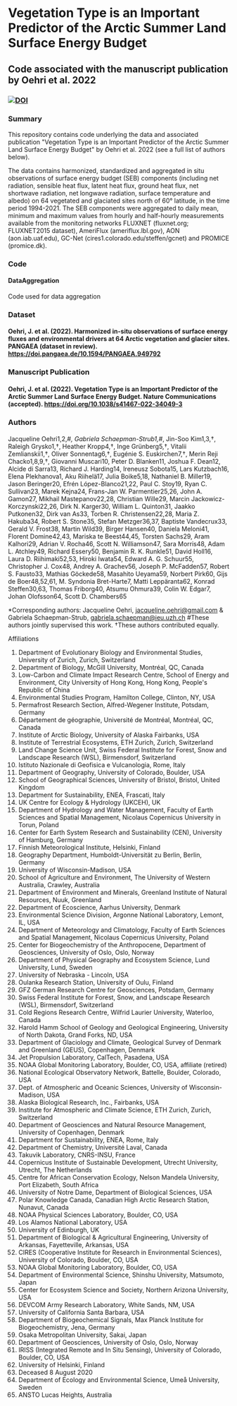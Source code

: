 # Vegetation Type is an Important Predictor of the Arctic Summer Land Surface Energy Budget
## Code associated with the manuscript publication by Oehri et al. 2022
### [![DOI](https://zenodo.org/badge/341899044.svg)](https://zenodo.org/badge/latestdoi/341899044)

### Summary
This repository contains code underlying the data and associated publication "Vegetation Type is an Important Predictor of the Arctic Summer Land Surface Energy Budget" by Oehri et al. 2022 (see a full list of authors below).

The data contains harmonized, standardized and aggregated in situ observations of surface energy budget (SEB) components (including net radiation, sensible heat flux, latent heat flux, ground heat flux, net shortwave radiation, net longwave radiation, surface temperature and albedo) on 64 vegetated and glaciated sites north of 60° latitude, in the time period 1994-2021. The SEB components were aggregated to daily mean, minimum and maximum values from hourly and half-hourly measurements available from the monitoring networks FLUXNET (fluxnet.org; FLUXNET2015 dataset), AmeriFlux (ameriflux.lbl.gov), AON (aon.iab.uaf.edu), GC-Net (cires1.colorado.edu/steffen/gcnet) and PROMICE (promice.dk).

### Code
#### DataAggregation 
Code used for data aggregation

### Dataset
#### Oehri, J. et al. (2022). Harmonized in-situ observations of surface energy fluxes and environmental drivers at 64 Arctic vegetation and glacier sites. PANGAEA (dataset in review). https://doi.pangaea.de/10.1594/PANGAEA.949792 

### Manuscript Publication
#### Oehri, J. et al. (2022). Vegetation Type is an Important Predictor of the Arctic Summer Land Surface Energy Budget. Nature Communications (accepted). https://doi.org/10.1038/s41467-022-34049-3

### Authors
####
Jacqueline Oehri1,2,#*, Gabriela Schaepman-Strub1,#*, Jin-Soo Kim1,3,†, Raleigh Grysko1,†, Heather Kropp4,†, Inge Grünberg5,†, Vitalii Zemlianskii1,†, Oliver Sonnentag6,†, Eugénie S. Euskirchen7,†, Merin Reji Chacko1,8,9,†, Giovanni Muscari10, Peter D. Blanken11, Joshua F. Dean12, Alcide di Sarra13, Richard J. Harding14, Ireneusz Sobota15, Lars Kutzbach16, Elena Plekhanova1, Aku Riihelä17, Julia Boike5,18, Nathaniel B. Miller19, Jason Beringer20, Efrén López-Blanco21,22, Paul C. Stoy19, Ryan C. Sullivan23, Marek Kejna24, Frans-Jan W. Parmentier25,26, John A. Gamon27, Mikhail Mastepanov22,28, Christian Wille29, Marcin Jackowicz-Korczynski22,26, Dirk N. Karger30, William L. Quinton31, Jaakko Putkonen32, Dirk van As33, Torben R. Christensen22,28, Maria Z. Hakuba34, Robert S. Stone35, Stefan Metzger36,37, Baptiste Vandecrux33, Gerald V. Frost38, Martin Wild39, Birger Hansen40, Daniela Meloni41, Florent Domine42,43, Mariska te Beest44,45, Torsten Sachs29, Aram Kalhori29, Adrian V. Rocha46, Scott N. Williamson47, Sara Morris48, Adam L. Atchley49, Richard Essery50, Benjamin R. K. Runkle51, David Holl16, Laura D. Riihimaki52,53, Hiroki Iwata54, Edward A. G. Schuur55, Christopher J. Cox48, Andrey A. Grachev56, Joseph P. McFadden57, Robert S. Fausto33, Mathias Göckede58, Masahito Ueyama59, Norbert Pirk60, Gijs de Boer48,52,61, M. Syndonia Bret-Harte7, Matti Leppäranta62, Konrad Steffen30,63, Thomas Friborg40, Atsumu Ohmura39, Colin W. Edgar7, Johan Olofsson64, Scott D. Chambers65

*Corresponding authors: Jacqueline Oehri, jacqueline.oehri@gmail.com & Gabriela Schaepman-Strub, gabriela.schaepman@ieu.uzh.ch 
#These authors jointly supervised this work. †These authors contributed equally.

Affiliations

1.	Department of Evolutionary Biology and Environmental Studies, University of Zurich, Zurich, Switzerland                                    
2.	Department of Biology, McGill University, Montréal, QC, Canada
3.	Low-Carbon and Climate Impact Research Centre, School of Energy and Environment, City University of Hong Kong, Hong Kong, People's Republic of China        
4.	Environmental Studies Program, Hamilton College, Clinton, NY, USA                                                                             
5.	Permafrost Research Section, Alfred-Wegener Institute, Potsdam, Germany                                                                         
6.	Département de géographie, Université de Montréal, Montréal, QC, Canada                                                                         
7.	Institute of Arctic Biology, University of Alaska Fairbanks, USA                                                                                           
8.	Institute of Terrestrial Ecosystems, ETH Zurich, Zurich, Switzerland                                                                            
9.	Land Change Science Unit, Swiss Federal Institute for Forest, Snow and Landscape Research (WSL), Birmensdorf, Switzerland                       
10.	Istituto Nazionale di Geofisica e Vulcanologia, Rome, Italy                                                                                     
11.	Department of Geography, University of Colorado, Boulder, USA                                                                                  
12.	School of Geographical Sciences, University of Bristol, Bristol, United Kingdom                                                                       
13.	Department for Sustainability, ENEA, Frascati, Italy                                                                                           
14.	UK Centre for Ecology & Hydrology (UKCEH), UK                                                                                                  
15.	Department of Hydrology and Water Management, Faculty of Earth Sciences and Spatial Management, Nicolaus Copernicus University in Torun, Poland
16.	Center for Earth System Research and Sustainability (CEN), University of Hamburg, Germany                                                      
17.	Finnish Meteorological Institute, Helsinki, Finland                                                                                                      
18.	Geography Department, Humboldt-Universität zu Berlin, Berlin, Germany                                                                          
19.	University of Wisconsin-Madison, USA                                                                                                           
20.	School of Agriculture and Environment, The University of Western Australia, Crawley, Australia                                                 
21.	Department of Environment and Minerals, Greenland Institute of Natural Resources, Nuuk, Greenland                                              
22.	Department of Ecoscience, Aarhus University, Denmark                                                                                           
23.	Environmental Science Division, Argonne National Laboratory, Lemont, IL, USA                                                                   
24.	Department of Meteorology and Climatology, Faculty of Earth Sciences and Spatial Management, Nicolaus Copernicus University, Poland                      
25.	Center for Biogeochemistry of the Anthropocene, Department of Geosciences, University of Oslo, Oslo, Norway                                    
26.	Department of Physical Geography and Ecosystem Science, Lund University, Lund, Sweden                                                          
27.	University of Nebraska - Lincoln, USA                                                                                                          
28.	Oulanka Research Station, University of Oulu, Finland                                                                                          
29.	GFZ German Research Centre for Geosciences, Potsdam, Germany                                                                                   
30.	Swiss Federal Institute for Forest, Snow, and Landscape Research (WSL), Birmensdorf, Switzerland                                               
31.	Cold Regions Research Centre, Wilfrid Laurier University, Waterloo, Canada                                    
32.	Harold Hamm School of Geology and Geological Engineering, University of North Dakota, Grand Forks, ND, USA                                     
33.	Department of Glaciology and Climate, Geological Survey of Denmark and Greenland (GEUS), Copenhagen, Denmark                                          
34.	Jet Propulsion Laboratory, CalTech, Pasadena, USA                                                                                              
35.	NOAA Global Monitoring Laboratory, Boulder, CO, USA, affiliate (retired)                                                                       
36.	National Ecological Observatory Network, Battelle, Boulder, Colorado, USA                                                                      
37.	Dept. of Atmospheric and Oceanic Sciences, University of Wisconsin-Madison, USA                                                                
38.	Alaska Biological Research, Inc., Fairbanks, USA                                                                                               
39.	Institute for Atmospheric and Climate Science, ETH Zurich, Zurich, Switzerland                                                                 
40.	Department of Geosciences and Natural Resource Management, University of Copenhagen, Denmark                                          
41.	Department for Sustainability, ENEA, Rome, Italy                                                                                               
42.	Department of Chemistry, Université Laval, Canada                                                                                              
43.	Takuvik Laboratory, CNRS-INSU, France                                                                                                                              
44.	Copernicus Institute of Sustainable Development, Utrecht University, Utrecht, The Netherlands                                                  
45.	Centre for African Conservation Ecology, Nelson Mandela University, Port Elizabeth, South Africa                                               
46.	University of Notre Dame, Department of Biological Sciences, USA                                                                                    
47.	Polar Knowledge Canada, Canadian High Arctic Research Station, Nunavut, Canada                                                                     
48.	NOAA Physical Sciences Laboratory, Boulder, CO, USA                                                                                            
49.	Los Alamos National Laboratory, USA                                                                                                            
50.	University of Edinburgh, UK                                                                                                                    
51.	Department of Biological & Agricultural Engineering, University of Arkansas, Fayetteville, Arkansas, USA                                       
52.	CIRES (Cooperative Institute for Research in Environmental Sciences), University of Colorado, Boulder, CO, USA                                 
53.	NOAA Global Monitoring Laboratory, Boulder, CO, USA                                                                                            
54.	Department of Environmental Science, Shinshu University, Matsumoto, Japan                                                                      
55.	Center for Ecosystem Science and Society, Northern Arizona University, USA                                                                     
56.	DEVCOM Army Research Laboratory, White Sands, NM, USA                                                                                          
57.	University of California Santa Barbara, USA                                                                                                    
58.	Department of Biogeochemical Signals, Max Planck Institute for Biogeochemistry, Jena, Germany                                                  
59.	Osaka Metropolitan University, Sakai, Japan                                                                                                             
60.	Department of Geosciences, University of Oslo, Oslo, Norway                                                                                    
61.	IRISS (Integrated Remote and In Situ Sensing), University of Colorado, Boulder, CO, USA                                                        
62.	University of Helsinki, Finland                                                                                                                
63.	Deceased 8 August 2020                                                                                                                         
64.	Department of Ecology and Environmental Science, Umeå University, Sweden                                                                                           
65.	ANSTO Lucas Heights, Australia
